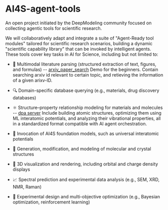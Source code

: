 # **AI4S-agent-tools**

An open project initiated by the DeepModeling community focused on collecting agentic tools  for scientific research.

We will collaboratively adapt and integrate a suite of "Agent-Ready tool modules" tailored for scientific research scenarios, building a dynamic "scientific capability library" that can be invoked by intelligent agents. These tools cover key tasks in AI for Science, including but not limited to:

- 📘 Multimodal literature parsing (structured extraction of text, figures, and formulas)
-- [arxiv_paper_search](servers/paper_search_demo_mcp_server.py) Demo for the beginners. Contain searching arxiv id relevant to certain topic, and retieving the information of a given arixv-ID.
  
- 🔍 Domain-specific database querying (e.g., materials, drug discovery databases)

- ⚛️ Structure–property relationship modeling for materials and molecules
-- [dpa server](servers/dpa_mcp_server.py) Include building atomic structures, optimizing them using ML interatomic potentials, and analyzing their vibrational properties,
all in a standardized format compatible with AI agent orchestration.

- 🧠 Invocation of AI4S foundation models, such as universal interatomic potentials

- 🧬 Generation, modification, and modeling of molecular and crystal structures

- 🔭 3D visualization and rendering, including orbital and charge density displays

- 📈 Spectral prediction and experimental data analysis (e.g., SEM, XRD, NMR, Raman)

- 🧫 Experimental design and multi-objective optimization (e.g., Bayesian optimization, reinforcement learning)

